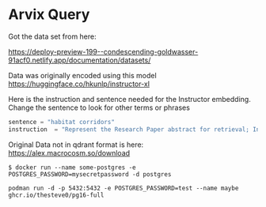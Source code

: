 # Arvix Query

Got the data set from here:

https://deploy-preview-199--condescending-goldwasser-91acf0.netlify.app/documentation/datasets/

Data was originally encoded using this model
https://huggingface.co/hkunlp/instructor-xl

Here is the instruction and sentence needed for the Instructor embedding. Change the sentence to look for other terms or phrases

```python
sentence = "habitat corridors"
instruction  = "Represent the Research Paper abstract for retrieval; Input:"
```



Original Data not in qdrant format is here:
https://alex.macrocosm.so/download


`$ docker run --name some-postgres -e POSTGRES_PASSWORD=mysecretpassword -d postgres`

`podman run -d -p 5432:5432 -e POSTGRES_PASSWORD=test --name maybe ghcr.io/thesteve0/pg16-full` 